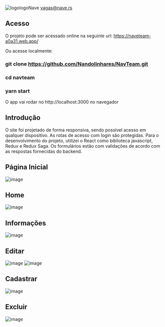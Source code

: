 ![logologoNave](https://user-images.githubusercontent.com/15971419/90840485-78a16580-e330-11ea-9944-4c81ec3089eb.png)
vagas@nave.rs

## Acesso

O projeto pode ser acessado online na seguinte url: https://naveteam-a0a31.web.app/

Ou acesse localmente: 
### git clone https://github.com/Nandolinhares/NavTeam.git
### cd navteam
### yarn start
O app vai rodar no http://localhost:3000 no navegador

## Introdução
O site foi projetado de forma responsiva, sendo possível acesso em qualquer dispositivo. As rotas de acesso com login são protegidas.
Para o desenvolvimento do projeto, utilizei o React como biblioteca javascript, Redux e Redux Saga. Os formulários estão com validações de acordo com as respostas fornecidas do backend.

## Página Inicial
![image](https://user-images.githubusercontent.com/15971419/90840816-6ecc3200-e331-11ea-8ffa-14588f2ec41b.png)

## Home
![image](https://user-images.githubusercontent.com/15971419/90841036-fd40b380-e331-11ea-8fab-c21d2b4e9d70.png)
## Informações
![image](https://user-images.githubusercontent.com/15971419/90841094-29f4cb00-e332-11ea-85cc-e765b9ade8eb.png)
## Editar
![image](https://user-images.githubusercontent.com/15971419/90841146-4bee4d80-e332-11ea-8e91-2babd9e2b0f4.png)
![image](https://user-images.githubusercontent.com/15971419/90841192-704a2a00-e332-11ea-8296-9c6c860dcb5f.png)
## Cadastrar
![image](https://user-images.githubusercontent.com/15971419/90841209-80620980-e332-11ea-9c11-c7440ba577ef.png)
## Excluir
![image](https://user-images.githubusercontent.com/15971419/90841285-aa1b3080-e332-11ea-9bf1-c5994e5fe77e.png)
